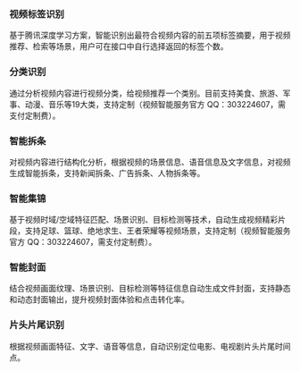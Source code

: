 
### 视频标签识别

基于腾讯深度学习方案，智能识别出最符合视频内容的前五项标签摘要，用于视频推荐、检索等场景，用户可在接口中自行选择返回的标签个数。


### 分类识别

通过分析视频内容进行视频分类，给视频推荐一个类别。目前支持美食、旅游、军事、动漫、音乐等19大类，支持定制（视频智能服务官方 QQ：303224607，需支付定制费）。


### 智能拆条

对视频内容进行结构化分析，根据视频的场景信息、语音信息及文字信息，对视频生成智能拆条，支持新闻拆条、广告拆条、人物拆条等。

### 智能集锦

基于视频时域/空域特征匹配、场景识别、目标检测等技术，自动生成视频精彩片段，支持足球、篮球、绝地求生、王者荣耀等视频场景，支持定制（视频智能服务官方 QQ：303224607，需支付定制费）。


### 智能封面
结合视频画面纹理、场景识别、目标检测等特征信息自动生成文件封面，支持静态和动态封面输出，提升视频封面体验和点击转化率。



### 片头片尾识别

根据视频画面特征、文字、语音等信息，自动识别定位电影、电视剧片头片尾时间点。

